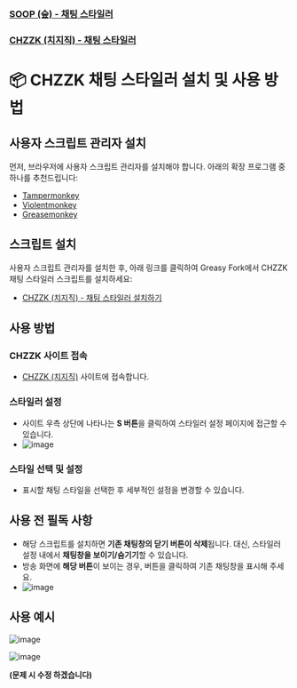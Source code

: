 ### [SOOP (숲) - 채팅 스타일러](https://greasyfork.org/ko/scripts/517201)
### [CHZZK (치지직) - 채팅 스타일러](https://greasyfork.org/ko/scripts/519045)
# 📦 CHZZK 채팅 스타일러 설치 및 사용 방법

## 사용자 스크립트 관리자 설치
먼저, 브라우저에 사용자 스크립트 관리자를 설치해야 합니다. 아래의 확장 프로그램 중 하나를 추천드립니다:

- [Tampermonkey](https://www.tampermonkey.net/)
- [Violentmonkey](https://violentmonkey.github.io/)
- [Greasemonkey](https://www.greasespot.net/)

## 스크립트 설치
사용자 스크립트 관리자를 설치한 후, 아래 링크를 클릭하여 Greasy Fork에서 CHZZK 채팅 스타일러 스크립트를 설치하세요:

- [CHZZK (치지직) - 채팅 스타일러 설치하기](https://greasyfork.org/ko/scripts/519045)

## 사용 방법

### CHZZK 사이트 접속
- [CHZZK (치지직)](https://chzzk.naver.com/) 사이트에 접속합니다.

### 스타일러 설정
- 사이트 우측 상단에 나타나는 **S 버튼**을 클릭하여 스타일러 설정 페이지에 접근할 수 있습니다.
- ![image](https://github.com/user-attachments/assets/8ceec593-a365-4689-b7ca-0f630a28c7dd)


### 스타일 선택 및 설정
- 표시할 채팅 스타일을 선택한 후 세부적인 설정을 변경할 수 있습니다.

## 사용 전 필독 사항
- 해당 스크립트를 설치하면 **기존 채팅창의 닫기 버튼이 삭제**됩니다. 대신, 스타일러 설정 내에서 **채팅창을 보이기/숨기기**할 수 있습니다.
- 방송 화면에 **해당 버튼**이 보이는 경우, 버튼을 클릭하여 기존 채팅창을 표시해 주세요.
- ![image](https://github.com/user-attachments/assets/6a60ea54-7323-4245-aa59-62946159b256)


## 사용 예시
![image](https://github.com/user-attachments/assets/3f08c15d-2a5a-4343-b112-ee85f5d6cbb6)

![image](https://github.com/user-attachments/assets/635cc8a5-daca-4034-abf7-1134aeed1c43)

**(문제 시 수정 하겠습니다)**
